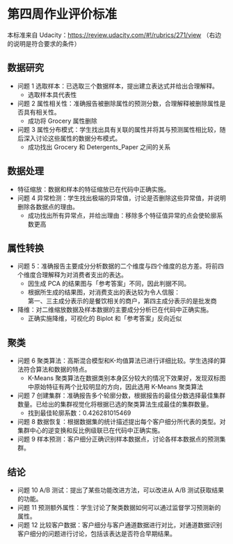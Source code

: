 # 第四周作业评价标准
本标准来自 Udacity：https://review.udacity.com/#!/rubrics/271/view
（右边的说明是符合要求的条件）

## 数据研究
- 问题 1 选取样本：已选取三个数据样本，提出建立表达式并给出合理解释。
	- 选取样本具代表性 
- 问题 2 属性相关性：准确报告被删除属性的预测分数，合理解释被删除属性是否具有相关性。
	- 成功将 Grocery 属性删除
- 问题 3 属性分布模式：学生找出具有关联的属性并将其与预测属性相比较，随后深入讨论这些属性的数据分布模式。
	- 成功找出 Grocery 和 Detergents_Paper 之间的关系

## 数据处理
- 特征缩放：数据和样本的特征缩放已在代码中正确实施。
- 问题 4 异常检测：学生找出极端的异常值，讨论是否删除这些异常值，并说明删除各数据点的理由。
	- 成功找出所有异常点，并给出理由：移除多个特征值异常的点会使轮廓系数更高 

## 属性转换
- 问题 5：准确报告主要成分分析数据的二个维度与四个维度的总方差。将前四个维度合理解释为对消费者支出的表达。  
	- 因生成 PCA 的结果图与「参考答案」不同，因此判据不同。  
	- 根据所生成的结果图，对消费支出的表达较为令人信服：  
	  第一、三主成分表示的是餐饮相关的商户，第四主成分表示的是批发商
- 降维：对二维缩放数据及样本数据的主要成分分析已在代码中正确实施。
	- 正确实施降维，可视化的 Biplot 和「参考答案」反向近似

## 聚类
- 问题 6 聚类算法：高斯混合模型和K-均值算法已进行详细比较。学生选择的算法符合算法和数据的特点。 
	-  K-Means 聚类算法在数据类别本身区分较大的情况下效果好，发现双标图中原始特征有两个比较明显的方向，因此选用 K-Means 聚类算法
- 问题 7 创建集群：准确报告多个轮廓分数，根据报告的最佳分数选择最佳集群数量。已给出的集群视觉化将根据已选的聚类算法生成最佳的集群数量。
	- 找到最佳轮廓系数：0.426281015469 
- 问题 8 数据恢复：根据数据集的统计描述提出每个客户细分所代表的类型。对集群中心的逆变换和反比例级联已在代码中正确实施。
- 问题 9 样本预测：客户细分正确识别样本数据点，讨论各样本数据点的预测集群。

## 结论
- 问题 10 A/B 测试：提出了某些功能改进方法，可以改进从 A/B 测试获取结果的功能。
- 问题 11 预测额外属性：学生讨论了聚类数据如何可以通过监督学习预测新的属性。
- 问题 12 比较客户数据：客户细分与客户通道数据进行对比，对通道数据识别客户细分的问题进行讨论，包括该表达是否符合早期结果。



